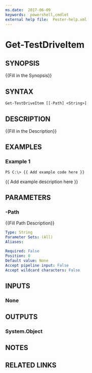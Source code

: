 ```yaml
---
ms.date:  2017-06-09
keywords:  powershell,cmdlet
external help file:  Pester-help.xml
---
```


# Get-TestDriveItem

## SYNOPSIS
{{Fill in the Synopsis}}

## SYNTAX

```
Get-TestDriveItem [[-Path] <String>]
```

## DESCRIPTION
{{Fill in the Description}}

## EXAMPLES

### Example 1
```
PS C:\> {{ Add example code here }}
```

{{ Add example description here }}

## PARAMETERS

### -Path
{{Fill Path Description}}

```yaml
Type: String
Parameter Sets: (All)
Aliases: 

Required: False
Position: 0
Default value: None
Accept pipeline input: False
Accept wildcard characters: False
```

## INPUTS

### None


## OUTPUTS

### System.Object

## NOTES

## RELATED LINKS

